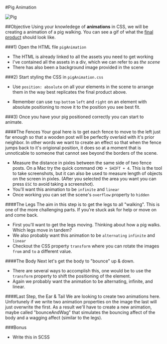 #Pig Animation

![Pig](http://msjacoby.com/wilbur.gif)

##Objective
Using your knowledege of **animations** in CSS, we will be creating a animation of a pig walking. You can see a gif of what the [final product](http://imgur.com/mwOvBSA) should look like.

###1) Open the HTML file `pigAnimation`
	
* The HTML is already linked to all the assets you need to get working
* I've contained all the assets in a div, which we can refer to as *the scene*
* There has also been a background image provided in the scene
	

###2) Start styling the CSS in `pigAnimation.css`

* Use `position: absolute` on all your elements in the scene to arrange them in the way best replicates the final product above.

* Remember can use `top` `bottom` `left` and `right` on an element with absolute positioning to move it to the position you see best fit.

###3) Once you have your pig positioned correctly you can start to animate.

####The Fences
Your goal here is to get each fence to move to the left just far enough so that a wooden post will be perfectly overlaid with it's prior neighbor. In other words we want to create an effect so that when the fence jumps back to it's origional position, it does so at a moment that is unnoticable to someone that cannot see beyond the borders of the scene.

* Measure the distance in pixles between the same side of two fence posts. On a Mac try the quick command `CMD + SHIFT + 4`. This is the tool to take screenshots, but it can also be used to measure length of objects on the screen in pixles. (After you selected the area you want you can press `ESC` to avoid taking a screenshot).
* You'll want this animation to be `infinite` and `linear`
* Once working you can set the scene's `overflow` property to `hidden`

####The Legs
The aim in this step is to get the legs to all "walking". This is one of the more challenging parts. If you're stuck ask for help or move on and come back.

* First you'll want to get the legs moving. Thinking about how a pig walks. Which legs move in tandem?
* We also probably want this animation to be `alternating` `infinite` and `linear`
* Checkout the CSS property `transform` where you can rotate the images `from` and `to` a different value.


####The Body
Next let's get the body to "bounce" up & down.

* There are several ways to accomplish this, one would be to use the `transform` property to shift the positioning of the element.
* Again we probably want the animation to be alternating, infinite, and linear.

####Last Step, the Ear & Tail
We are looking to create two animations here. Unfortunely if we write two animation properties on the image the last will just overwrite the first. As a result we'll have to create a new animation, maybe called "bounceAndWag" that simulates the bouncing affect of the body and a wagging affect (similar to the legs).

###Bonus

* Write this in SCSS






